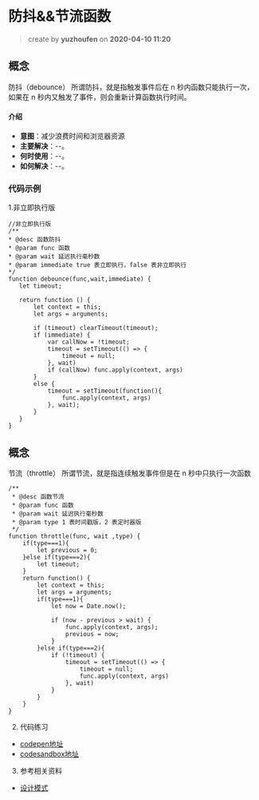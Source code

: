 防抖&&节流函数
==
> create by **yuzhoufen** on **2020-04-10 11:20**
## 概念
防抖（debounce）
所谓防抖，就是指触发事件后在 n 秒内函数只能执行一次，如果在 n 秒内又触发了事件，则会重新计算函数执行时间。
#### 介绍
* **意图**：减少浪费时间和浏览器资源
* **主要解决**：--。
* **何时使用**：--。
* **如何解决**：--。
### 代码示例
 1.非立即执行版 

 ```
 //非立即执行版
/**
 * @desc 函数防抖
 * @param func 函数
 * @param wait 延迟执行毫秒数
 * @param immediate true 表立即执行，false 表非立即执行
 */
function debounce(func,wait,immediate) {
    let timeout;

    return function () {
        let context = this;
        let args = arguments;

        if (timeout) clearTimeout(timeout);
        if (immediate) {
            var callNow = !timeout;
            timeout = setTimeout(() => {
                timeout = null;
            }, wait)
            if (callNow) func.apply(context, args)
        }
        else {
            timeout = setTimeout(function(){
                func.apply(context, args)
            }, wait);
        }
    }
}
 ```

## 概念
节流（throttle）
所谓节流，就是指连续触发事件但是在 n 秒中只执行一次函数
```
/**
 * @desc 函数节流
 * @param func 函数
 * @param wait 延迟执行毫秒数
 * @param type 1 表时间戳版，2 表定时器版
 */
function throttle(func, wait ,type) {
    if(type===1){
        let previous = 0;
    }else if(type===2){
        let timeout;
    }
    return function() {
        let context = this;
        let args = arguments;
        if(type===1){
            let now = Date.now();

            if (now - previous > wait) {
                func.apply(context, args);
                previous = now;
            }
        }else if(type===2){
            if (!timeout) {
                timeout = setTimeout(() => {
                    timeout = null;
                    func.apply(context, args)
                }, wait)
            }
        }
    }
}
```
 2. 代码练习
* [codepen地址](https://codepen.io/pen/)
* [codesandbox地址](https://codesandbox.io/s/vanilla)
3. 参考相关资料
* [设计模式](https://www.runoob.com/design-pattern/builder-pattern.html)